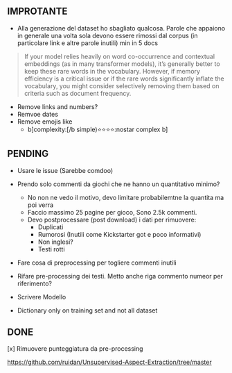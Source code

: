 ## IMPROTANTE

- Alla generazione del dataset ho sbagliato qualcosa. Parole che appaiono in generale una volta
  sola devono essere rimossi dal corpus (in particolare link e altre parole inutili) min in 5 docs

> If your model relies heavily on word co-occurrence and contextual embeddings (as in many transformer models), it’s
> generally better to keep these rare words in the vocabulary.
However, if memory efficiency is a critical issue or if the rare words significantly inflate the vocabulary, you might
consider selectively removing them based on criteria such as document frequency.

- Remove links and numbers?
- Remvoe dates
- Remove emojis like
  - b]complexity:[/b simple):star::star::star::star::nostar complex b]
## PENDING

- Usare le issue (Sarebbe comdoo)
- Prendo solo commenti da giochi che ne hanno un quantitativo minimo?
    - No non ne vedo il motivo, devo limitare probabilemtne la quantita ma poi verra
    - Faccio massimo 25 pagine per gioco, Sono 2.5k commenti.
    - Devo postprocessare (post download) i dati per rimuovere:
        - Duplicati
        - Rumorosi (Inutili come Kickstarter got e poco informativi)
        - Non inglesi?
        - Testi rotti
- Fare cosa di preprocessing per togliere commenti inutili

- Rifare pre-processing dei testi. Metto anche riga commento numeor per riferimento?
- Scrivere Modello
- Dictionary only on training set and not all dataset

## DONE

[x] Rimuovere punteggiatura da pre-processing

https://github.com/ruidan/Unsupervised-Aspect-Extraction/tree/master